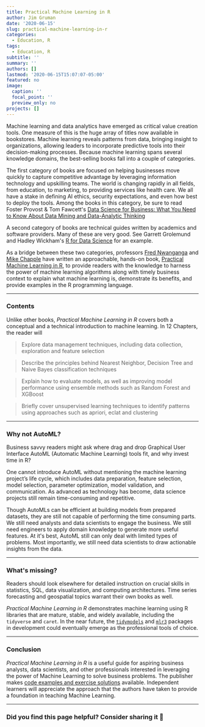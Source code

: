 ```yaml
---
title: Practical Machine Learning in R
author: Jim Gruman
date: '2020-06-15'
slug: practical-machine-learning-in-r
categories:
  - Education, R
tags:
  - Education, R
subtitle: ''
summary: ''
authors: []
lastmod: '2020-06-15T15:07:07-05:00'
featured: no
image:
  caption: ''
  focal_point: ''
  preview_only: no
projects: []
---
```


Machine learning and data analytics have emerged as critical value creation tools. One measure of this is the huge array of titles now available in bookstores. Machine learning reveals patterns from data, bringing insight to organizations, allowing leaders to incorporate predictive tools into their decision-making processes. Because machine learning spans several knowledge domains, the best-selling books fall into a couple of categories. 

The first category of books are focused on helping businesses move quickly to capture competitive advantage by leveraging information technology and upskilling teams. The world is changing rapidly in all fields, from education, to marketing, to providing services like health care. We all have a stake in defining AI ethics, security expectations, and even how best to deploy the tools. Among the books in this category, be sure to read Foster Provost & Tom Fawcett's [Data Science for Business: What You Need to Know About Data Mining and Data-Analytic Thinking](http://data-science-for-biz.com/) 

A second category of books are technical guides written by academics and software providers. Many of these are very good. See Garrett Grolemund and Hadley Wickham's [R for Data Science](https://r4ds.had.co.nz/) for an example.

As a bridge between these two categories, professors [Fred Nwanganga](https://twitter.com/gangafred) and [Mike Chapple](https://twitter.com/mchapple) have written an approachable, hands-on book, [Practical Machine Learning in R](https://www.wiley.com/en-us/Practical+Machine+Learning+in+R-p-9781119591535), to provide readers with the knowledge to harness the power of machine learning algorithms along with timely business context to explain what machine learning is, demonstrate its benefits, and provide examples in the R programming language. 

----

### Contents

Unlike other books, *Practical Machine Learning in R* covers both a conceptual and a technical introduction to machine learning. In 12 Chapters, the reader will

> Explore data management techniques, including data collection, exploration and feature selection

> Describe the principles behind Nearest Neighbor, Decision Tree and Naive Bayes classification techniques

> Explain how to evaluate models, as well as improving model performance using ensemble methods such as Random Forest and XGBoost

> Briefly cover unsupervised learning techniques to identify patterns using approaches such as apriori, eclat and clustering

----

### Why not AutoML?

Business savvy readers might ask where drag and drop Graphical User Interface AutoML (Automatic Machine Learning) tools fit, and why invest time in R?

One cannot introduce AutoML without mentioning the machine learning project’s life cycle, which includes data preparation, feature selection, model selection, parameter 
optimization, model validation, and communication. As advanced as technology has become, data science projects still remain time-consuming and repetitive.

Though AutoMLs can be efficient at building models from prepared datasets, they are still not capable of performing the time consuming parts. We still need analysts and data scientists to engage the business. We still need engineers to apply domain knowledge to generate more useful features. At it's best, AutoML still can only deal with limited types of problems. Most importantly, we still need data scientists to draw actionable insights from the data.

----

### What's missing?

Readers should look elsewhere for detailed instruction on crucial skills in statistics, SQL, data visualization, and computing architectures. Time series forecasting and geospatial topics warrant their own books as well.

*Practical Machine Learning in R* demonstrates machine learning using R libraries that are mature, stable, and widely available, including the `tidyverse` and `caret`. In the near future, the [`tidymodels`](https://www.tidymodels.org/) and [`mlr3`](https://mlr3book.mlr-org.com/) packages in development could eventually emerge as the professional tools of choice.

----

### Conclusion

*Practical Machine Learning in R* is a useful guide for aspiring business analysts, data scientists, and other professionals interested in leveraging the power of Machine Learning to solve business problems. The publisher makes [code examples and exercise solutions](https://www.wiley.com/en-us/Practical+Machine+Learning+in+R-p-9781119591535) available. Independent learners will appreciate the approach that the authors have taken to provide a foundation in teaching Machine Learning. 

----

### Did you find this page helpful? Consider sharing it 🙌

